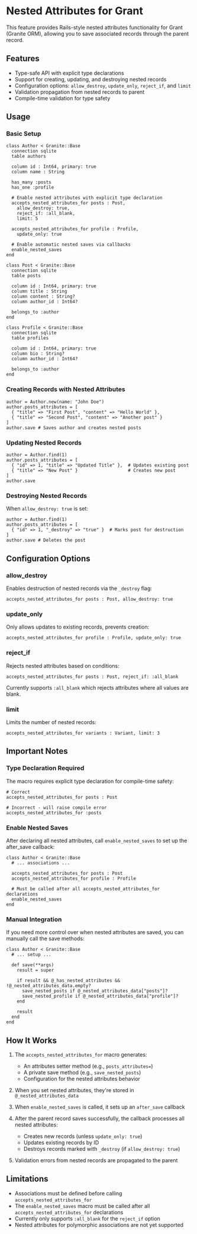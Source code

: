 # Nested Attributes for Grant

This feature provides Rails-style nested attributes functionality for Grant (Granite ORM), allowing you to save associated records through the parent record.

## Features

- Type-safe API with explicit type declarations
- Support for creating, updating, and destroying nested records
- Configuration options: `allow_destroy`, `update_only`, `reject_if`, and `limit`
- Validation propagation from nested records to parent
- Compile-time validation for type safety

## Usage

### Basic Setup

```crystal
class Author < Granite::Base
  connection sqlite
  table authors
  
  column id : Int64, primary: true
  column name : String
  
  has_many :posts
  has_one :profile
  
  # Enable nested attributes with explicit type declaration
  accepts_nested_attributes_for posts : Post, 
    allow_destroy: true,
    reject_if: :all_blank,
    limit: 5
    
  accepts_nested_attributes_for profile : Profile,
    update_only: true
    
  # Enable automatic nested saves via callbacks
  enable_nested_saves
end

class Post < Granite::Base
  connection sqlite
  table posts
  
  column id : Int64, primary: true
  column title : String
  column content : String?
  column author_id : Int64?
  
  belongs_to :author
end

class Profile < Granite::Base
  connection sqlite
  table profiles
  
  column id : Int64, primary: true
  column bio : String?
  column author_id : Int64?
  
  belongs_to :author
end
```

### Creating Records with Nested Attributes

```crystal
author = Author.new(name: "John Doe")
author.posts_attributes = [
  { "title" => "First Post", "content" => "Hello World" },
  { "title" => "Second Post", "content" => "Another post" }
]
author.save # Saves author and creates nested posts
```

### Updating Nested Records

```crystal
author = Author.find(1)
author.posts_attributes = [
  { "id" => 1, "title" => "Updated Title" },  # Updates existing post
  { "title" => "New Post" }                   # Creates new post
]
author.save
```

### Destroying Nested Records

When `allow_destroy: true` is set:

```crystal
author = Author.find(1)
author.posts_attributes = [
  { "id" => 1, "_destroy" => "true" }  # Marks post for destruction
]
author.save # Deletes the post
```

## Configuration Options

### allow_destroy

Enables destruction of nested records via the `_destroy` flag:

```crystal
accepts_nested_attributes_for posts : Post, allow_destroy: true
```

### update_only

Only allows updates to existing records, prevents creation:

```crystal
accepts_nested_attributes_for profile : Profile, update_only: true
```

### reject_if

Rejects nested attributes based on conditions:

```crystal
accepts_nested_attributes_for posts : Post, reject_if: :all_blank
```

Currently supports `:all_blank` which rejects attributes where all values are blank.

### limit

Limits the number of nested records:

```crystal
accepts_nested_attributes_for variants : Variant, limit: 3
```

## Important Notes

### Type Declaration Required

The macro requires explicit type declaration for compile-time safety:

```crystal
# Correct
accepts_nested_attributes_for posts : Post

# Incorrect - will raise compile error
accepts_nested_attributes_for :posts
```

### Enable Nested Saves

After declaring all nested attributes, call `enable_nested_saves` to set up the after_save callback:

```crystal
class Author < Granite::Base
  # ... associations ...
  
  accepts_nested_attributes_for posts : Post
  accepts_nested_attributes_for profile : Profile
  
  # Must be called after all accepts_nested_attributes_for declarations
  enable_nested_saves
end
```

### Manual Integration

If you need more control over when nested attributes are saved, you can manually call the save methods:

```crystal
class Author < Granite::Base
  # ... setup ...
  
  def save(**args)
    result = super
    
    if result && @_has_nested_attributes && !@_nested_attributes_data.empty?
      save_nested_posts if @_nested_attributes_data["posts"]?
      save_nested_profile if @_nested_attributes_data["profile"]?
    end
    
    result
  end
end
```

## How It Works

1. The `accepts_nested_attributes_for` macro generates:
   - An attributes setter method (e.g., `posts_attributes=`)
   - A private save method (e.g., `save_nested_posts`)
   - Configuration for the nested attributes behavior

2. When you set nested attributes, they're stored in `@_nested_attributes_data`

3. When `enable_nested_saves` is called, it sets up an `after_save` callback

4. After the parent record saves successfully, the callback processes all nested attributes:
   - Creates new records (unless `update_only: true`)
   - Updates existing records by ID
   - Destroys records marked with `_destroy` (if `allow_destroy: true`)

5. Validation errors from nested records are propagated to the parent

## Limitations

- Associations must be defined before calling `accepts_nested_attributes_for`
- The `enable_nested_saves` macro must be called after all `accepts_nested_attributes_for` declarations
- Currently only supports `:all_blank` for the `reject_if` option
- Nested attributes for polymorphic associations are not yet supported